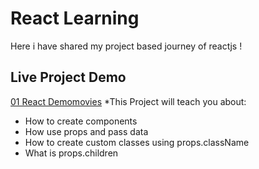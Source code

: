 # React Learning
Here i have shared my project based journey of reactjs !

## Live Project Demo
[01 React Demomovies](https://react-demomovies.netlify.app/)
*This Project will teach you about: 
- How to create components
- How use props and pass data
- How to create custom classes using props.className
- What is props.children
